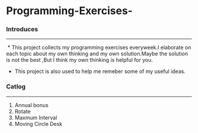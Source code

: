 # Programming-Exercises-


### Introduces
- - -
  * This project collects my programming exercises everyweek.I elaborate on each topic about my own thinking 
 and my own solution.Maybe the solution is not the best ,But I think my own thinking is helpful for you.
  * This project is also used to help me remeber some of my useful ideas.
     
    
### Catlog
- - -
1. Annual bonus
2. Rotate
3. Maxmum Interval
4. Moving Circle Desk
